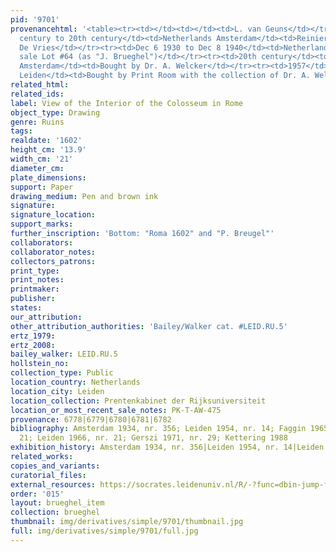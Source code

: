 ```yaml
---
pid: '9701'
provenancehtml: '<table><tr><td></td><td></td><td>L. van Geuns</td></tr><tr><td>19th
  century to 20th century</td><td>Netherlands Amsterdam</td><td>Reinier Willem Petrus
  De Vries</td></tr><tr><td>Dec 6 1930 to Dec 8 1940</td><td>Netherlands Amsterdam</td><td>His
  sale Lot #64 (as "J. Brueghel")</td></tr><tr><td>20th century</td><td>Netherlands
  Amsterdam</td><td>Bought by Dr. A. Welcker</td></tr><tr><td>1957</td><td>Netherlands
  Leiden</td><td>Bought by Print Room with the collection of Dr. A. Welcker</td></tr></table>'
related_html:
related_ids:
label: View of the Interior of the Colosseum in Rome
object_type: Drawing
genre: Ruins
tags:
realdate: '1602'
height_cm: '13.9'
width_cm: '21'
diameter_cm:
plate_dimensions:
support: Paper
drawing_medium: Pen and brown ink
signature:
signature_location:
support_marks:
further_inscription: 'Bottom: "Roma 1602" and "P. Breugel"'
collaborators:
collaborator_notes:
collectors_patrons:
print_type:
print_notes:
printmaker:
publisher:
states:
our_attribution:
other_attribution_authorities: 'Bailey/Walker cat. #LEID.RU.5'
ertz_1979:
ertz_2008:
bailey_walker: LEID.RU.5
hollstein_no:
collection_type: Public
location_country: Netherlands
location_city: Leiden
location_collection: Prentenkabinet der Rijksuniversiteit
location_or_most_recent_sale_notes: PK-T-AW-475
provenance: 6778|6779|6780|6781|6782
bibliography: Amsterdam 1934, nr. 356; Leiden 1954, nr. 14; Faggin 1965, p. 23, fig.
  21; Leiden 1966, nr. 21; Gerszi 1971, nr. 29; Kettering 1988
exhibition_history: Amsterdam 1934, nr. 356|Leiden 1954, nr. 14|Leiden 1966, nr. 21
related_works:
copies_and_variants:
curatorial_files:
external_resources: https://socrates.leidenuniv.nl/R/-?func=dbin-jump-full&object_id=2885716
order: '015'
layout: brueghel_item
collection: brueghel
thumbnail: img/derivatives/simple/9701/thumbnail.jpg
full: img/derivatives/simple/9701/full.jpg
---
```

